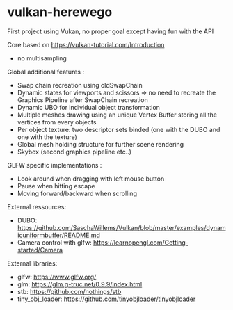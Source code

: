 # vulkan-herewego

First project using Vukan, no proper goal except having fun with the API

Core based on https://vulkan-tutorial.com/Introduction
- no multisampling 

Global additional features :
- Swap chain recreation using oldSwapChain
- Dynamic states for viewports and scissors => no need to recreate the Graphics Pipeline after SwapChain recreation
- Dynamic UBO for individual object transformation
- Multiple meshes drawing using an unique Vertex Buffer storing all the vertices from every objects
- Per object texture: two descriptor sets binded (one with the DUBO and one with the texture)
- Global mesh holding structure for further scene rendering
- Skybox (second graphics pipeline etc..)

GLFW specific implementations :
- Look around when dragging with left mouse button
- Pause when hitting escape
- Moving forward/backward when scrolling

External ressources:
- DUBO: https://github.com/SaschaWillems/Vulkan/blob/master/examples/dynamicuniformbuffer/README.md
- Camera control with glfw: https://learnopengl.com/Getting-started/Camera

External libraries:
- glfw: https://www.glfw.org/
- glm: https://glm.g-truc.net/0.9.9/index.html
- stb: https://github.com/nothings/stb
- tiny_obj_loader: https://github.com/tinyobjloader/tinyobjloader
